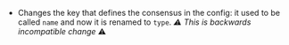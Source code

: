 * Changes the key that defines the consensus in the config: it used to be
  called `name` and now it is renamed to `type`. *:warning: *This is backwards
  incompatible change** :warning:
